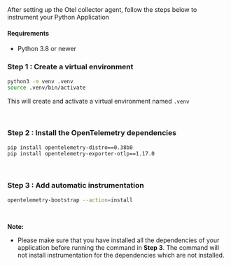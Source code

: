 &nbsp;

After setting up the Otel collector agent, follow the steps below to instrument your Python Application

#### Requirements
- Python 3.8 or newer
&nbsp;

### Step 1 : Create a virtual environment

```bash
python3 -m venv .venv
source .venv/bin/activate
```
This will create and activate a virtual environment named `.venv`

&nbsp;

### Step 2 : Install the OpenTelemetry dependencies

```bash
pip install opentelemetry-distro==0.38b0
pip install opentelemetry-exporter-otlp==1.17.0
```
&nbsp;

### Step 3 : Add automatic instrumentation

```bash
opentelemetry-bootstrap --action=install
```
&nbsp;

**Note:**
- Please make sure that you have installed all the dependencies of your application before running the command in **Step 3**. The command will not install instrumentation for the dependencies which are not installed.

